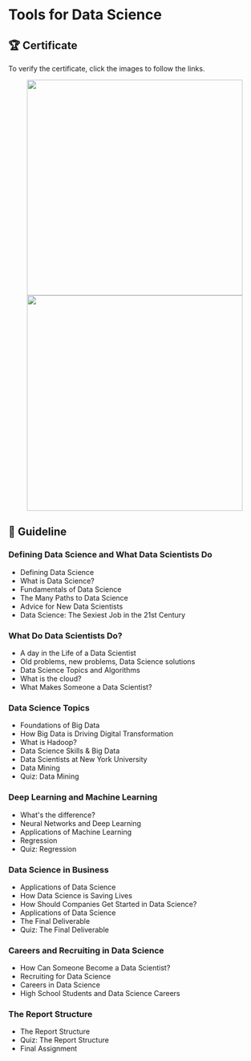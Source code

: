# Tools for Data Science

## 🏆 Certificate 
To verify the certificate, click the images to follow the links.

<p align="middle">
  <a href="https://coursera.org/share/0fc740f4dfc1ca6b29ac9ed40e813e53"><img src="https://github.com/wangkuanhua/Image/blob/main/IBM-Data-Science-Professional-Certificate/02.%20Tools%20for%20Data%20Science/Certificate-Tools%20for%20Data%20Science.png" height="430"></a>
  <a href="https://www.credly.com/badges/112d9814-a7e6-417d-9b37-88c4b1025e5e"><img src="https://github.com/wangkuanhua/Image/blob/main/IBM-Data-Science-Professional-Certificate/02.%20Tools%20for%20Data%20Science/Badge-Tools%20for%20Data%20Science.png" height="430"></a>
</p>




## 📑 Guideline
### Defining Data Science and What Data Scientists Do
- Defining Data Science    
- What is Data Science?
- Fundamentals of Data Science
- The Many Paths to Data Science
- Advice for New Data Scientists
- Data Science: The Sexiest Job in the 21st Century

### What Do Data Scientists Do?
- A day in the Life of a Data Scientist
- Old problems, new problems, Data Science solutions
- Data Science Topics and Algorithms
- What is the cloud?
- What Makes Someone a Data Scientist?

### Data Science Topics   
- Foundations of Big Data
- How Big Data is Driving Digital Transformation
- What is Hadoop?
- Data Science Skills & Big Data
- Data Scientists at New York University
- Data Mining
- Quiz: Data Mining

### Deep Learning and Machine Learning
- What's the difference?
- Neural Networks and Deep Learning
- Applications of Machine Learning
- Regression
- Quiz: Regression

### Data Science in Business
- Applications of Data Science
- How Data Science is Saving Lives
- How Should Companies Get Started in Data Science?
- Applications of Data Science
- The Final Deliverable
- Quiz: The Final Deliverable

### Careers and Recruiting in Data Science
- How Can Someone Become a Data Scientist?
- Recruiting for Data Science
- Careers in Data Science
- High School Students and Data Science Careers

### The Report Structure
- The Report Structure
- Quiz: The Report Structure
- Final Assignment



